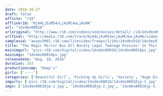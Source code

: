 ```yaml
---
date: 2018-10-27
draft: false
affsite: "r18"
afflinkr18: "NjA4LjEuMS4xLjAuMC4wLjAuMA"
url: "1dvdms00018"
urloriginal: "http://www.r18.com/videos/vod/movies/detail/-/id=1dvdms00018"
urlfinal: "http://media.r18.com/track/NjA4LjEuMS4xLjAuMC4wLjAuMA/videos/vod/movies/detail/-/id=1dvdms00018"
samplevid: "awspv3001.r18.com/litevideo/freepv/1/1dv/1dvdms018/1dvdms018_dmb_w.mp4"
title: "The Magic Mirror Bus All Barely Legal Teenage Pussies! In This Edition We Feature Cram School Students Who Are Studying Every Day For The College Exams And Are Craving Sex Normally These Exam Studying Girls Are Serious Students, But Once They Get A Peek At Some Rock Hard Cock Their Horny Instincts Are Unleashed! They Get Down And Dirty In Their First Ever Round Of Mega Cock Sex!! Vol.02 In Shibuya & Setagaya"
mainimgurl: "pics.r18.com/digital/video/1dvdms00018/1dvdms00018ps.jpg"
mainimgs: "1dvdms00018ps.jpg"
releasedate: "Aug. 18, 2016"
duration: 243
productioncomp: "Deep's"
girls: ['----']
categories: ['Beautiful Girl', 'Picking Up Girls', 'Variety', 'Huge Dick - Large Dick', 'Over 4 Hours', 'Hi-Def']
imgurls: ['pics.r18.com/digital/video/1dvdms00018/1dvdms00018jp-1.jpg', 'pics.r18.com/digital/video/1dvdms00018/1dvdms00018jp-2.jpg', 'pics.r18.com/digital/video/1dvdms00018/1dvdms00018jp-3.jpg', 'pics.r18.com/digital/video/1dvdms00018/1dvdms00018jp-4.jpg', 'pics.r18.com/digital/video/1dvdms00018/1dvdms00018jp-5.jpg', 'pics.r18.com/digital/video/1dvdms00018/1dvdms00018jp-6.jpg', 'pics.r18.com/digital/video/1dvdms00018/1dvdms00018jp-7.jpg', 'pics.r18.com/digital/video/1dvdms00018/1dvdms00018jp-8.jpg', 'pics.r18.com/digital/video/1dvdms00018/1dvdms00018jp-9.jpg', 'pics.r18.com/digital/video/1dvdms00018/1dvdms00018jp-10.jpg', 'pics.r18.com/digital/video/1dvdms00018/1dvdms00018jp-11.jpg', 'pics.r18.com/digital/video/1dvdms00018/1dvdms00018jp-12.jpg', 'pics.r18.com/digital/video/1dvdms00018/1dvdms00018jp-13.jpg', 'pics.r18.com/digital/video/1dvdms00018/1dvdms00018jp-14.jpg', 'pics.r18.com/digital/video/1dvdms00018/1dvdms00018jp-15.jpg', 'pics.r18.com/digital/video/1dvdms00018/1dvdms00018jp-16.jpg', 'pics.r18.com/digital/video/1dvdms00018/1dvdms00018jp-17.jpg', 'pics.r18.com/digital/video/1dvdms00018/1dvdms00018jp-18.jpg', 'pics.r18.com/digital/video/1dvdms00018/1dvdms00018jp-19.jpg', 'pics.r18.com/digital/video/1dvdms00018/1dvdms00018jp-20.jpg']
imgs: ['1dvdms00018jp-1.jpg', '1dvdms00018jp-2.jpg', '1dvdms00018jp-3.jpg', '1dvdms00018jp-4.jpg', '1dvdms00018jp-5.jpg', '1dvdms00018jp-6.jpg', '1dvdms00018jp-7.jpg', '1dvdms00018jp-8.jpg', '1dvdms00018jp-9.jpg', '1dvdms00018jp-10.jpg', '1dvdms00018jp-11.jpg', '1dvdms00018jp-12.jpg', '1dvdms00018jp-13.jpg', '1dvdms00018jp-14.jpg', '1dvdms00018jp-15.jpg', '1dvdms00018jp-16.jpg', '1dvdms00018jp-17.jpg', '1dvdms00018jp-18.jpg', '1dvdms00018jp-19.jpg', '1dvdms00018jp-20.jpg']
---
```

